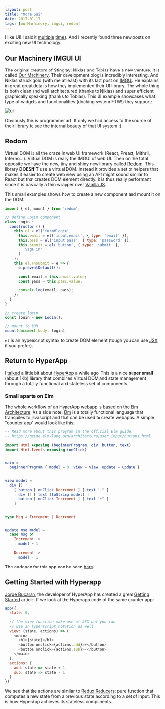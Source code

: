 ```yaml
---
layout: post
title: "More Gui"
date: 2017-07-17
tags: [ourMachinery, imgui, redom]
---
```


I like UI! I said it [multiple](https://lochrist.github.io/blog/2017-03-15-imgui) [times](https://lochrist.github.io/blog/2017-03-16-small-libraries). And I recently found  three new posts on exciting new UI technology.

## Our Machinery IMGUI UI
The original creators of Stingray: Niklas and Tobias have a new venture. It is called [Our Machinery](http://ourmachinery.com/). Their development blog is incredibly interesting. And Niklas struck gold (with me at least) with its last post on [IMGUI](http://ourmachinery.com/post/one-draw-call-ui/). He explains in great great details how they implemented their UI library. The whole thing is both clean and well architectured (thanks to Niklas) and super efficient graphically speaking (thanks to Tobias). This UI example showcases what type of widgets and functionalities (docking system FTW!) they support:

![ui](http://ourmachinery.com/images/ui-sample.gif)

Obviously this is programmer art. If only we had access to the source of their library to see the internal beauty of that UI system :)

## Redom

Virtual DOM is all the craze in web UI framework (React, Preact, Mithril, Inferno...). Virtual DOM is really the IMGUI of web UI. Then on the total opposite we have the new, tiny and shiny new library called [Re:dom](https://redom.js.org/). This library **DOESN'T** use a virtual DOM. Instead 
it provides a set of helpers that makes it easier to create web view using an API might sound similar to React but that creates DOM element directly. It is thus really performant since it is basically a thin wrapper over [Vanilla JS](http://vanilla-js.com/).

This small examples shows how to create a new component and mount it on the DOM:

```javascript
import { el, mount } from 'redom';

// define Login component
class Login {
  constructor () {
    this.el = el('form#login',
      this.email = el('input.email', { type: 'email' }),
      this.pass = el('input.pass', { type: 'password' }),
      this.submit = el('button', { type: 'submit' },
        'Sign in'
      )
    );
    this.el.onsubmit = e => {
      e.preventDefault();

      const email = this.email.value;
      const pass = this.pass.value;

      console.log(email, pass);
    };
  }
}

// create login
const login = new Login();

// mount to DOM
mount(document.body, login);
```

`el` is an hyperscript syntax to create DOM element (tough you can use [JSX](https://facebook.github.io/react/docs/jsx-in-depth.html) if you prefer).

## Return to HyperApp

I [talked](https://lochrist.github.io/blog/2017-03-16-small-libraries) a little bit about [HyperApp](https://github.com/hyperapp/hyperapp) a while ago. This is a nice **super small** (about 1Kb) library that combines Virtual DOM and state management through a totally functional and stateless set of components.

### Small aparte on Elm
The whole workflow of an HyperApp webapp is based on the [Elm Architecture](https://guide.elm-lang.org/architecture/). As a side note, [Elm](https://guide.elm-lang.org/) is a totally functional language that transpiles to javascript and that can be used to create webapps. A simple "counter app"  would look like this:

```elm
-- Read more about this program in the official Elm guide:
-- https://guide.elm-lang.org/architecture/user_input/buttons.html

import Html exposing (beginnerProgram, div, button, text)
import Html.Events exposing (onClick)


main =
  beginnerProgram { model = 0, view = view, update = update }


view model =
  div []
    [ button [ onClick Decrement ] [ text "-" ]
    , div [] [ text (toString model) ]
    , button [ onClick Increment ] [ text "+" ]
    ]


type Msg = Increment | Decrement


update msg model =
  case msg of
    Increment ->
      model + 1

    Decrement ->
      model - 1

```

The codepen for this app can be seen [here](http://elm-lang.org/examples/buttons).

## Getting Started with Hyperapp
[Jorge Bucaran](https://www.sitepoint.com/author/jbucaran/), the developer of HyperApp has created a great [Getting Started](https://www.sitepoint.com/hyperapp-1-kb-javascript-library/) article. If we look at the Hyperapp code of the same counter app:

```javascript
app({
  state: 0,

  // the view function make use of JSX but you can
  // use an hyperscript notation as well
  view: (state, actions) => (
    <main>
      <h1>{state}</h1>
      <button onclick={actions.add}>+</button>
      <button onclick={actions.sub}>-</button>
    </main>
  ),
  actions: {
    add: state => state + 1,
    sub: state => state - 1
  }
})
```

We see that the actions are similar to [Redux Reducers](http://redux.js.org/docs/basics/Reducers.html): pure function that computes a new state from a previous state according to a set of input. This is how HyperApp achieves its stateless components. 